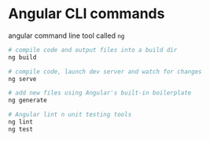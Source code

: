 # Angular CLI commands


angular command line tool called `ng` 


```bash
# compile code and output files into a build dir
ng build

# compile code, launch dev server and watch for changes
ng serve 

# add new files using Angular's built-in boilerplate
ng generate

# Angular lint n unit testing tools
ng lint
ng test

```